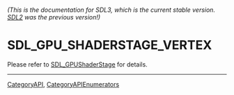 ###### (This is the documentation for SDL3, which is the current stable version. [SDL2](https://wiki.libsdl.org/SDL2/) was the previous version!)
# SDL_GPU_SHADERSTAGE_VERTEX

Please refer to [SDL_GPUShaderStage](SDL_GPUShaderStage) for details.

----
[CategoryAPI](CategoryAPI), [CategoryAPIEnumerators](CategoryAPIEnumerators)

